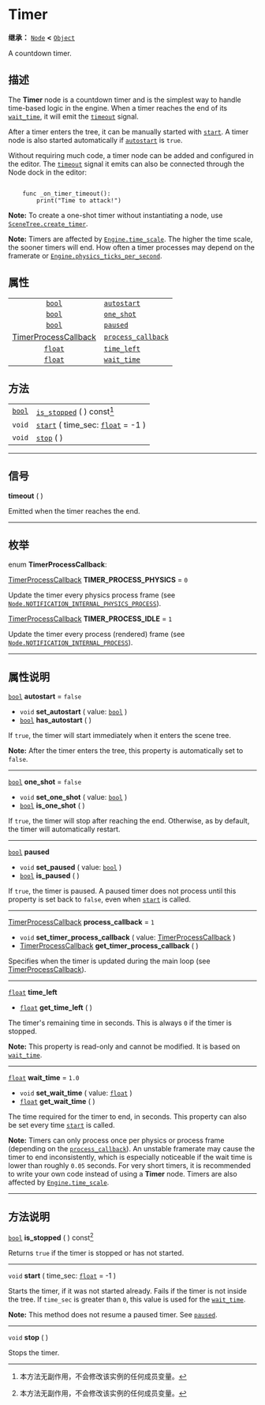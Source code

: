 <!-- ⚠ 请勿编辑本文件 ⚠ -->
<!-- 本文档使用脚本从 WeDot 引擎源码仓库生成。 -->
<!-- 生成脚本：https://github.com/WeDot-Engine/WeDot/tree/4.3/doc/tools/make_md.py； -->
<!-- 原文件：https://github.com/WeDot-Engine/WeDot/tree/4.3/doc/classes/Timer.xml。 -->

<div id="_class_timer"></div>

# Timer

**继承：** [`Node`](class_node.md) **<** [`Object`](class_object.md)

A countdown timer.

## 描述

The **Timer** node is a countdown timer and is the simplest way to handle time-based logic in the engine. When a timer reaches the end of its [`wait_time`](#class_timer_property_wait_time), it will emit the [`timeout`](#class_timer_signal_timeout) signal.

After a timer enters the tree, it can be manually started with [`start`](#class_timer_method_start). A timer node is also started automatically if [`autostart`](#class_timer_property_autostart) is `true`.

Without requiring much code, a timer node can be added and configured in the editor. The [`timeout`](#class_timer_signal_timeout) signal it emits can also be connected through the Node dock in the editor:

```

    func _on_timer_timeout():
        print("Time to attack!")
```

 **Note:** To create a one-shot timer without instantiating a node, use [`SceneTree.create_timer`](#class_scenetree_method_create_timer).

 **Note:** Timers are affected by [`Engine.time_scale`](#class_engine_property_time_scale). The higher the time scale, the sooner timers will end. How often a timer processes may depend on the framerate or [`Engine.physics_ticks_per_second`](#class_engine_property_physics_ticks_per_second).



## 属性

|||
|:-:|:--|
| [`bool`](class_bool.md)                                  | [`autostart`](#class_timer_property_autostart)               | ``false`` |
| [`bool`](class_bool.md)                                  | [`one_shot`](#class_timer_property_one_shot)                 | ``false`` |
| [`bool`](class_bool.md)                                  | [`paused`](#class_timer_property_paused)                     |           |
| [TimerProcessCallback](#enum_timer_timerprocesscallback) | [`process_callback`](#class_timer_property_process_callback) | ``1``     |
| [`float`](class_float.md)                                | [`time_left`](#class_timer_property_time_left)               |           |
| [`float`](class_float.md)                                | [`wait_time`](#class_timer_property_wait_time)               | ``1.0``   |

## 方法

|||
|:-:|:--|
| [`bool`](class_bool.md) | [`is_stopped`](#class_timer_method_is_stopped) ( ) const[^const]                  |
| `void`                  | [`start`](#class_timer_method_start) ( time_sec: [`float`](class_float.md) = -1 ) |
| `void`                  | [`stop`](#class_timer_method_stop) ( )                                            |

<!-- rst-class:: classref-section-separator -->

---

## 信号

<div id="_class_class_timer_signal_timeout"></div>

**timeout** ( ) <div id="class_timer_signal_timeout"></div>

Emitted when the timer reaches the end.

<!-- rst-class:: classref-section-separator -->

---

## 枚举

<div id="_class_enum_timer_timerprocesscallback"></div>

enum **TimerProcessCallback**: <div id="enum_timer_timerprocesscallback"></div>

<div id="_class_timer_constant_timer_process_physics"></div>

[TimerProcessCallback](#enum_timer_timerprocesscallback) **TIMER_PROCESS_PHYSICS** = ``0``

Update the timer every physics process frame (see [`Node.NOTIFICATION_INTERNAL_PHYSICS_PROCESS`](#class_node_constant_notification_internal_physics_process)).

<div id="_class_timer_constant_timer_process_idle"></div>

[TimerProcessCallback](#enum_timer_timerprocesscallback) **TIMER_PROCESS_IDLE** = ``1``

Update the timer every process (rendered) frame (see [`Node.NOTIFICATION_INTERNAL_PROCESS`](#class_node_constant_notification_internal_process)).

<!-- rst-class:: classref-section-separator -->

---

## 属性说明

<div id="_class_timer_property_autostart"></div>

[`bool`](class_bool.md) **autostart** = ``false`` <div id="class_timer_property_autostart"></div>

- `void` **set_autostart** ( value: [`bool`](class_bool.md) )
- [`bool`](class_bool.md) **has_autostart** ( )

If `true`, the timer will start immediately when it enters the scene tree.

 **Note:** After the timer enters the tree, this property is automatically set to `false`.

<!-- rst-class:: classref-item-separator -->

---

<div id="_class_timer_property_one_shot"></div>

[`bool`](class_bool.md) **one_shot** = ``false`` <div id="class_timer_property_one_shot"></div>

- `void` **set_one_shot** ( value: [`bool`](class_bool.md) )
- [`bool`](class_bool.md) **is_one_shot** ( )

If `true`, the timer will stop after reaching the end. Otherwise, as by default, the timer will automatically restart.

<!-- rst-class:: classref-item-separator -->

---

<div id="_class_timer_property_paused"></div>

[`bool`](class_bool.md) **paused** <div id="class_timer_property_paused"></div>

- `void` **set_paused** ( value: [`bool`](class_bool.md) )
- [`bool`](class_bool.md) **is_paused** ( )

If `true`, the timer is paused. A paused timer does not process until this property is set back to `false`, even when [`start`](#class_timer_method_start) is called.

<!-- rst-class:: classref-item-separator -->

---

<div id="_class_timer_property_process_callback"></div>

[TimerProcessCallback](#enum_timer_timerprocesscallback) **process_callback** = ``1`` <div id="class_timer_property_process_callback"></div>

- `void` **set_timer_process_callback** ( value: [TimerProcessCallback](#enum_timer_timerprocesscallback) )
- [TimerProcessCallback](#enum_timer_timerprocesscallback) **get_timer_process_callback** ( )

Specifies when the timer is updated during the main loop (see [TimerProcessCallback](#enum_timer_timerprocesscallback)).

<!-- rst-class:: classref-item-separator -->

---

<div id="_class_timer_property_time_left"></div>

[`float`](class_float.md) **time_left** <div id="class_timer_property_time_left"></div>

- [`float`](class_float.md) **get_time_left** ( )

The timer's remaining time in seconds. This is always `0` if the timer is stopped.

 **Note:** This property is read-only and cannot be modified. It is based on [`wait_time`](#class_timer_property_wait_time).

<!-- rst-class:: classref-item-separator -->

---

<div id="_class_timer_property_wait_time"></div>

[`float`](class_float.md) **wait_time** = ``1.0`` <div id="class_timer_property_wait_time"></div>

- `void` **set_wait_time** ( value: [`float`](class_float.md) )
- [`float`](class_float.md) **get_wait_time** ( )

The time required for the timer to end, in seconds. This property can also be set every time [`start`](#class_timer_method_start) is called.

 **Note:** Timers can only process once per physics or process frame (depending on the [`process_callback`](#class_timer_property_process_callback)). An unstable framerate may cause the timer to end inconsistently, which is especially noticeable if the wait time is lower than roughly `0.05` seconds. For very short timers, it is recommended to write your own code instead of using a **Timer** node. Timers are also affected by [`Engine.time_scale`](#class_engine_property_time_scale).

<!-- rst-class:: classref-section-separator -->

---

## 方法说明

<div id="_class_timer_method_is_stopped"></div>

[`bool`](class_bool.md) **is_stopped** ( ) const[^const]<div id="class_timer_method_is_stopped"></div>

Returns `true` if the timer is stopped or has not started.

<!-- rst-class:: classref-item-separator -->

---

<div id="_class_timer_method_start"></div>

`void` **start** ( time_sec: [`float`](class_float.md) = -1 )<div id="class_timer_method_start"></div>

Starts the timer, if it was not started already. Fails if the timer is not inside the tree. If `time_sec` is greater than `0`, this value is used for the [`wait_time`](#class_timer_property_wait_time).

 **Note:** This method does not resume a paused timer. See [`paused`](#class_timer_property_paused).

<!-- rst-class:: classref-item-separator -->

---

<div id="_class_timer_method_stop"></div>

`void` **stop** ( )<div id="class_timer_method_stop"></div>

Stops the timer.

[^virtual]: 本方法通常需要用户覆盖才能生效。
[^const]: 本方法无副作用，不会修改该实例的任何成员变量。
[^vararg]: 本方法除了能接受在此处描述的参数外，还能够继续接受任意数量的参数。
[^constructor]: 本方法用于构造某个类型。
[^static]: 调用本方法无需实例，可直接使用类名进行调用。
[^operator]: 本方法描述的是使用本类型作为左操作数的有效运算符。
[^bitfield]: 这个值是由下列位标志构成位掩码的整数。
[^void]: 无返回值。
